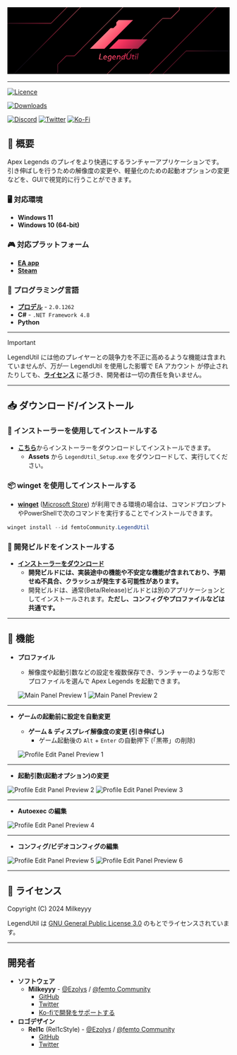 <div align="center">
<img src="https://github.com/femtoCommunity/LegendUtil/blob/main/Resources/Logo/LegendUtil_Banner_WithoutText.png?raw=true" alt="LegendUtil Banner" title="LegendUtil">
</div>

---


[![Licence](https://img.shields.io/github/license/femtoCommunity/LegendUtil?style=for-the-badge)](#-ライセンス)

[![Downloads](https://img.shields.io/github/downloads/femtoCommunity/LegendUtil/total?style=for-the-badge)](https://github.com/femtoCommunity/LegendUtil/releases)

[![Discord](https://img.shields.io/badge/Discord-%235865F2.svg?style=for-the-badge&logo=discord&logoColor=white)](https://discord.gg/Y5FrzPft3M)
[![Twitter](https://img.shields.io/badge/Twitter-%231DA1F2.svg?style=for-the-badge&logo=Twitter&logoColor=white)](https://twitter.com/Milkeyyy_53)
[![Ko-Fi](https://img.shields.io/badge/Ko--fi-F16061?style=for-the-badge&logo=ko-fi&logoColor=white)](https://ko-fi.com/milkeyyy)

## 📃 概要
Apex Legends のプレイをより快適にするランチャーアプリケーションです。
引き伸ばしを行うための解像度の変更や、軽量化のための起動オプションの変更などを、GUIで視覚的に行うことができます。

### 🖥️ 対応環境
- **Windows 11**
- **Windows 10 (64-bit)**

### 🎮 対応プラットフォーム
- [**EA app**](https://www.ea.com/ja-jp/ea-app)
- [**Steam**](https://store.steampowered.com)

### 📝 プログラミング言語
- [**プロデル**](https://produ.irelang.jp/) - `2.0.1262`
- **C#** - `.NET Framework 4.8`
- **Python**

---

> [!IMPORTANT]
> LegendUtil には他のプレイヤーとの競争力を不正に高めるような機能は含まれていませんが、万が一 LegendUtil を使用した影響で EA アカウント が停止されたりしても、[**ライセンス**](#-ライセンス) に基づき、開発者は一切の責任を負いません。

---

## 📥 ダウンロード/インストール

### 📁 インストーラーを使用してインストールする
- [**こちら**](https://github.com/femtoCommunity/LegendUtil/releases)からインストーラーをダウンロードしてインストールできます。
  - **Assets** から `LegendUtil_Setup.exe` をダウンロードして、実行してください。

### 📦 winget を使用してインストールする
- [**winget**](https://learn.microsoft.com/ja-jp/windows/package-manager/winget/) ([Microsoft Store](https://www.microsoft.com/p/app-installer/9nblggh4nns1#activetab=pivot:overviewtab)) が利用できる環境の場合は、コマンドプロンプトやPowerShellで次のコマンドを実行することでインストールできます。
```powershell
winget install --id femtoCommunity.LegendUtil
```

### 💊 開発ビルドをインストールする
- [**インストーラーをダウンロード**](https://releases.api.legendutil.milkeyyy.com/latest/download?release_channel=dev)
  - **開発ビルドには、実装途中の機能や不安定な機能が含まれており、予期せぬ不具合、クラッシュが発生する可能性があります。**
  - 開発ビルドは、通常(Beta/Release)ビルドとは別のアプリケーションとしてインストールされます。**ただし、コンフィグやプロファイルなどは共通です。**

---

## 🔧 機能
- **プロファイル**
  - 解像度や起動引数などの設定を複数保存でき、ランチャーのような形でプロファイルを選んで Apex Legends を起動できます。
   
  ![Main Panel Preview 1](https://github.com/femtoCommunity/LegendUtil/assets/59532514/978b2001-5292-4171-bb0c-2f14914a5173)
  ![Main Panel Preview 2](https://github.com/femtoCommunity/LegendUtil/assets/59532514/2d52e4bd-bd30-44a8-b023-0966431c9e33)


---

- **ゲームの起動前に設定を自動変更**
  - **ゲーム & ディスプレイ解像度の変更 (引き伸ばし)**
    - ゲーム起動後の `Alt` + `Enter` の自動押下 (「黒帯」の削除)

  ![Profile Edit Panel Preview 1](https://github.com/femtoCommunity/LegendUtil/assets/59532514/1dab9f7d-d10f-4078-91c1-23fdafcc4786)


---

  - **起動引数(起動オプション)の変更**
   
  ![Profile Edit Panel Preview 2](https://github.com/femtoCommunity/LegendUtil/assets/59532514/d7990fef-50ed-41fe-87bc-a8b316e17638)
  ![Profile Edit Panel Preview 3](https://github.com/femtoCommunity/LegendUtil/assets/59532514/087566b8-c9dc-44de-b4d3-99e076b1e7e6)


---

  - **Autoexec の編集**
  
  ![Profile Edit Panel Preview 4](https://github.com/femtoCommunity/LegendUtil/assets/59532514/f0122707-e0eb-4099-8ff2-a76042575f26)


---

  - **コンフィグ/ビデオコンフィグの編集**
  
  ![Profile Edit Panel Preview 5](https://github.com/femtoCommunity/LegendUtil/assets/59532514/8dfeca59-ef50-48f6-a10b-2b7a4bbca6fa)
  ![Profile Edit Panel Preview 6](https://github.com/femtoCommunity/LegendUtil/assets/59532514/9ec34109-4b18-4b44-9557-7bbea0b86ea9)


---

## 📒 ライセンス
Copyright (C) 2024 Milkeyyy

LegendUtil は [GNU General Public License 3.0](https://www.gnu.org/licenses/gpl-3.0.ja.html) のもとでライセンスされています。

---

## 開発者
- **ソフトウェア**
  - **Milkeyyy** - [@Ezolys](https://github.com/Ezolys) / [@femto Community](https://github.com/femtoCommunity)
    - [GitHub](https://github.com/Milkeyyy)
    - [Twitter](https://twitter.com/Milkeyyy_53)
    - [Ko-fiで開発をサポートする](https://ko-fi.com/milkeyyy)
- **ロゴデザイン**
  - **Rel1c** (Rel1cStyle) - [@Ezolys](https://github.com/Ezolys) / [@femto Community](https://github.com/femtoCommunity)
    - [GitHub](https://github.com/Rel1c393)
    - [Twitter](https://twitter.com/Apex_tyaneko)
